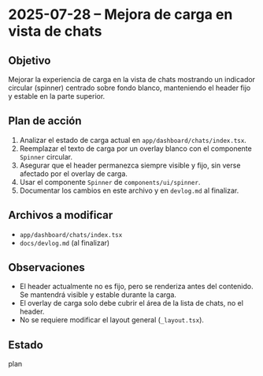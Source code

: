 # 2025-07-28 – Mejora de carga en vista de chats

## Objetivo

Mejorar la experiencia de carga en la vista de chats mostrando un indicador circular (spinner) centrado sobre fondo blanco, manteniendo el header fijo y estable en la parte superior.

## Plan de acción

1. Analizar el estado de carga actual en `app/dashboard/chats/index.tsx`.
2. Reemplazar el texto de carga por un overlay blanco con el componente `Spinner` circular.
3. Asegurar que el header permanezca siempre visible y fijo, sin verse afectado por el overlay de carga.
4. Usar el componente `Spinner` de `components/ui/spinner`.
5. Documentar los cambios en este archivo y en `devlog.md` al finalizar.

## Archivos a modificar

- `app/dashboard/chats/index.tsx`
- `docs/devlog.md` (al finalizar)

## Observaciones

- El header actualmente no es fijo, pero se renderiza antes del contenido. Se mantendrá visible y estable durante la carga.
- El overlay de carga solo debe cubrir el área de la lista de chats, no el header.
- No se requiere modificar el layout general (`_layout.tsx`).

## Estado

plan
